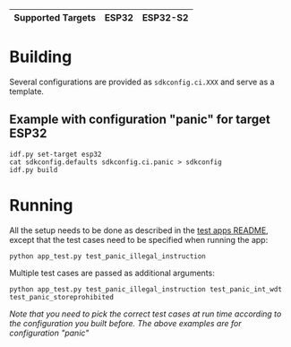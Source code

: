 | Supported Targets | ESP32 | ESP32-S2 |
| ----------------- | ----- | -------- |

# Building
Several configurations are provided as `sdkconfig.ci.XXX` and serve as a template. 

## Example with configuration "panic" for target ESP32
```
idf.py set-target esp32
cat sdkconfig.defaults sdkconfig.ci.panic > sdkconfig
idf.py build
```

# Running
All the setup needs to be done as described in the [test apps README](../../README.md), except that the test cases need to be specified when running the app:

```
python app_test.py test_panic_illegal_instruction
```

Multiple test cases are passed as additional arguments:

```
python app_test.py test_panic_illegal_instruction test_panic_int_wdt test_panic_storeprohibited
``` 

*Note that you need to pick the correct test cases at run time according to the configuration you built before. The above examples are for configuration "panic"*
